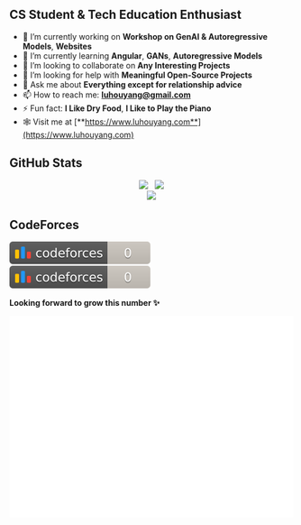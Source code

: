 ## CS Student & Tech Education Enthusiast

- 🔭 I’m currently working on **Workshop on GenAI & Autoregressive Models**, **Websites**
- 🌱 I’m currently learning **Angular**, **GANs**, **Autoregressive Models**
- 👯 I’m looking to collaborate on **Any Interesting Projects**
- 🤔 I’m looking for help with **Meaningful Open-Source Projects**
- 💬 Ask me about **Everything except for relationship advice**
- 📫 How to reach me: <a href="luhouyang@gmail.com"><b>luhouyang@gmail.com</b></a>
- ⚡ Fun fact: **I Like Dry Food**, **I Like to Play the Piano**
- 🕸️ Visit me at [**https://www.luhouyang.com**](https://www.luhouyang.com)

## GitHub Stats

<div align="center">
  <picture>
    <source
      srcset="https://github-readme-stats.vercel.app/api?username=luhouyang&show_icons=true&theme=dark&hide_rank=true"
      media="(prefers-color-scheme: dark), (prefers-color-scheme: no-preference)"
    />
    <source
      srcset="https://github-readme-stats.vercel.app/api?username=luhouyang&show_icons=true&hide_rank=true"
      media="(prefers-color-scheme: light)"
    />
    <img height=200 src="https://github-readme-stats.vercel.app/api?username=luhouyang&show_icons=true&hide_rank=true" />
  </picture>
  &nbsp;
  <picture>
    <source
      srcset="https://github-readme-stats.vercel.app/api/top-langs/?username=luhouyang&layout=donut&theme=dark"
      media="(prefers-color-scheme: dark), (prefers-color-scheme: no-preference)"
    />
    <source
      srcset="https://github-readme-stats.vercel.app/api/top-langs/?username=luhouyang&layout=donut"
      media="(prefers-color-scheme: light)"
    />
    <img height=200 src="https://github-readme-stats.vercel.app/api?username=luhouyang&show_icons=true" />
  </picture>
  <br />
  <picture>
    <source
      srcset="https://streak-stats.demolab.com/?user=luhouyang&theme=dark&ring=00fff2&fire=00fff2&currStreakLabel=00fff2"
      media="(prefers-color-scheme: dark), (prefers-color-scheme: no-preference)"
    />
    <source
      srcset="https://streak-stats.demolab.com/?user=luhouyang"
      media="(prefers-color-scheme: light)"
    />
    <img src="https://git.io/streak-stats?username=luhouyang" />
  </picture>
  
</div>

## CodeForces

![Lu Hou Yang's CodeForces Max Rating](https://raw.githubusercontent.com/luhouyang/cf-stats/main/output/max_rating.svg)
![Lu Hou Yang's CodeForces Current Rating](https://raw.githubusercontent.com/luhouyang/cf-stats/main/output/rating.svg)

**Looking forward to grow this number ✨**

<picture>
  <source
    srcset="https://raw.githubusercontent.com/luhouyang/cf-stats/main/output/light_card.svg#gh-dark-mode-only"
    media="(prefers-color-scheme: dark), (prefers-color-scheme: no-preference)"
  />
  <source
    srcset="https://raw.githubusercontent.com/luhouyang/cf-stats/main/output/light_card.svg"
    media="(prefers-color-scheme: light)"
  />
  <img src="https://raw.githubusercontent.com/luhouyang/cf-stats/main/output/light_card.svg" />
</picture>

